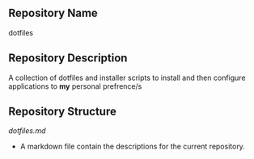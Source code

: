 ## Repository Name

dotfiles

## Repository Description

A collection of dotfiles and installer scripts to install and then configure applications to **my** personal prefrence/s

## Repository Structure

*dotfiles.md*
- A markdown file contain the descriptions for the current repository.
